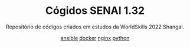 <h1 align="center">Cógidos SENAI 1.32</h1>
<p align="center">Repositório de códigos criados em estudos da WorldSkills 2022 Shangai.</p>

<p align="center">
    <a href="/ansible">ansible</a>
    <a href="/docker">docker</a>
    <a href="/nginx">nginx</a>
    <a href="/python">python</a>
</p>